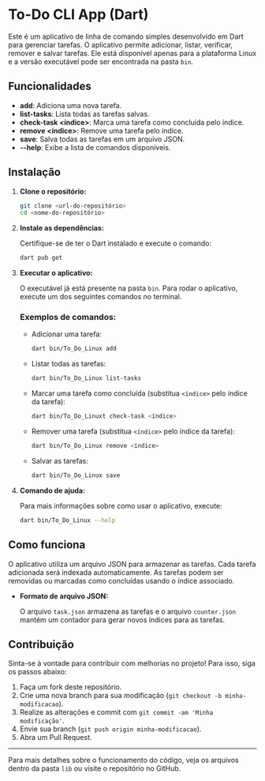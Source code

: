 # To-Do CLI App (Dart)

Este é um aplicativo de linha de comando simples desenvolvido em Dart para gerenciar tarefas. O aplicativo permite adicionar, listar, verificar, remover e salvar tarefas. Ele está disponível apenas para a plataforma Linux e a versão executável pode ser encontrada na pasta `bin`.

## Funcionalidades

- **add**: Adiciona uma nova tarefa.
- **list-tasks**: Lista todas as tarefas salvas.
- **check-task <índice>**: Marca uma tarefa como concluída pelo índice.
- **remove <índice>**: Remove uma tarefa pelo índice.
- **save**: Salva todas as tarefas em um arquivo JSON.
- **--help**: Exibe a lista de comandos disponíveis.

## Instalação

1. **Clone o repositório:**

   ```bash
   git clone <url-do-repositório>
   cd <nome-do-repositório>
   ```

2. **Instale as dependências:**

   Certifique-se de ter o Dart instalado e execute o comando:

   ```bash
   dart pub get
   ```

3. **Executar o aplicativo:**

   O executável já está presente na pasta `bin`. Para rodar o aplicativo, execute um dos seguintes comandos no terminal.

   ### Exemplos de comandos:

   - Adicionar uma tarefa:

     ```bash
     dart bin/To_Do_Linux add
     ```

   - Listar todas as tarefas:

     ```bash
     dart bin/To_Do_Linux list-tasks
     ```

   - Marcar uma tarefa como concluída (substitua `<índice>` pelo índice da tarefa):

     ```bash
     dart bin/To_Do_Linuxt check-task <índice>
     ```

   - Remover uma tarefa (substitua `<índice>` pelo índice da tarefa):

     ```bash
     dart bin/To_Do_Linux remove <índice>
     ```

   - Salvar as tarefas:

     ```bash
     dart bin/To_Do_Linux save
     ```

4. **Comando de ajuda:**

   Para mais informações sobre como usar o aplicativo, execute:

   ```bash
   dart bin/To_Do_Linux --help
   ```

## Como funciona

O aplicativo utiliza um arquivo JSON para armazenar as tarefas. Cada tarefa adicionada será indexada automaticamente. As tarefas podem ser removidas ou marcadas como concluídas usando o índice associado.

- **Formato de arquivo JSON:**

  O arquivo `task.json` armazena as tarefas e o arquivo `counter.json` mantém um contador para gerar novos índices para as tarefas.

## Contribuição

Sinta-se à vontade para contribuir com melhorias no projeto! Para isso, siga os passos abaixo:

1. Faça um fork deste repositório.
2. Crie uma nova branch para sua modificação (`git checkout -b minha-modificacao`).
3. Realize as alterações e commit com `git commit -am 'Minha modificação'`.
4. Envie sua branch (`git push origin minha-modificacao`).
5. Abra um Pull Request.

---

Para mais detalhes sobre o funcionamento do código, veja os arquivos dentro da pasta `lib` ou visite o repositório no GitHub.
```
